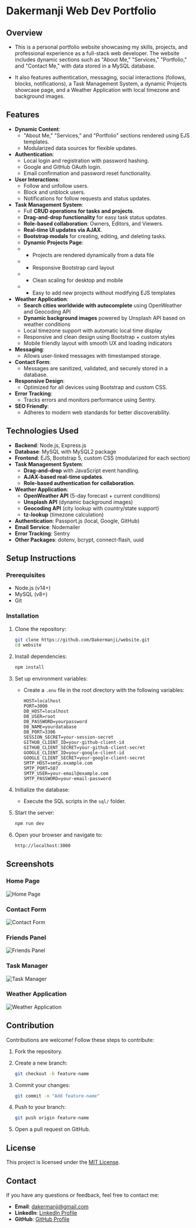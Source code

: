 # Dakermanji Web Dev Portfolio

## Overview

- This is a personal portfolio website showcasing my skills, projects, and professional experience as a full-stack web developer. The website includes dynamic sections such as "About Me," "Services," "Portfolio," and "Contact Me," with data stored in a MySQL database.

- It also features authentication, messaging, social interactions (follows, blocks, notifications), a Task Management System, a dynamic Projects showcase page, and a Weather Application with local timezone and background images.

## Features

- **Dynamic Content**:
  - "About Me," "Services," and "Portfolio" sections rendered using EJS templates.
  - Modularized data sources for flexible updates.
- **Authentication**:
  - Local login and registration with password hashing.
  - Google and GitHub OAuth login.
  - Email confirmation and password reset functionality.
- **User Interactions**:
  - Follow and unfollow users.
  - Block and unblock users.
  - Notifications for follow requests and status updates.
- **Task Management System**:
  - Full **CRUD operations for tasks and projects**.
  - **Drag-and-drop functionality** for easy task status updates.
  - **Role-based collaboration**: Owners, Editors, and Viewers.
  - **Real-time UI updates via AJAX**.
  - **Bootstrap modals** for creating, editing, and deleting tasks.
  - **Dynamic Projects Page**:
  - - Projects are rendered dynamically from a data file
  - - Responsive Bootstrap card layout
  - - Clean scaling for desktop and mobile
  - - Easy to add new projects without modifying EJS templates
- **Weather Application**:
  - **Search cities worldwide with autocomplete** using OpenWeather and Geocoding API
  - **Dynamic background images** powered by Unsplash API based on weather conditions
  - Local timezone support with automatic local time display
  - Responsive and clean design using Bootstrap + custom styles
  - Mobile friendly layout with smooth UX and loading indicators
- **Messaging**:
  - Allows user-linked messages with timestamped storage.
- **Contact Form**:
  - Messages are sanitized, validated, and securely stored in a database.
- **Responsive Design**:
  - Optimized for all devices using Bootstrap and custom CSS.
- **Error Tracking**:
  - Tracks errors and monitors performance using Sentry.
- **SEO Friendly**:
  - Adheres to modern web standards for better discoverability.

## Technologies Used

- **Backend**: Node.js, Express.js
- **Database**: MySQL with MySQL2 package
- **Frontend**: EJS, Bootstrap 5, custom CSS (modularized for each section)
- **Task Management System**:
  - **Drag-and-drop** with JavaScript event handling.
  - **AJAX-based real-time updates**.
  - **Role-based authentication for collaboration**.
- **Weather Application**:
  - **OpenWeather API** (5-day forecast + current conditions)
  - **Unsplash API** (dynamic background images)
  - **Geocoding API** (city lookup with country/state support)
  - **tz-lookup** (timezone calculation)
- **Authentication**: Passport.js (local, Google, GitHub)
- **Email Service**: Nodemailer
- **Error Tracking**: Sentry
- **Other Packages**: dotenv, bcrypt, connect-flash, uuid

## Setup Instructions

### Prerequisites

- Node.js (v14+)
- MySQL (v8+)
- Git

### Installation

1. Clone the repository:

   ```bash
   git clone https://github.com/Dakermanji/website.git
   cd website
   ```

2. Install dependencies:

   ```bash
   npm install
   ```

3. Set up environment variables:
   - Create a `.env` file in the root directory with the following variables:

     ```env
     HOST=localhost
     PORT=3000
     DB_HOST=localhost
     DB_USER=root
     DB_PASSWORD=yourpassword
     DB_NAME=yourdatabase
     DB_PORT=3306
     SESSION_SECRET=your-session-secret
     GITHUB_CLIENT_ID=your-github-client-id
     GITHUB_CLIENT_SECRET=your-github-client-secret
     GOOGLE_CLIENT_ID=your-google-client-id
     GOOGLE_CLIENT_SECRET=your-google-client-secret
     SMTP_HOST=smtp.example.com
     SMTP_PORT=587
     SMTP_USER=your-email@example.com
     SMTP_PASSWORD=your-email-password
     ```

4. Initialize the database:
   - Execute the SQL scripts in the `sql/` folder.

5. Start the server:

   ```bash
   npm run dev
   ```

6. Open your browser and navigate to:

   ```bash
   http://localhost:3000
   ```

## Screenshots

### Home Page

![Home Page](./screenshots/home.png)

### Contact Form

![Contact Form](./screenshots/contact.png)

### Friends Panel

![Friends Panel](./screenshots/friends.png)

### Task Manager

![Task Manager](./screenshots/taskmanager.png)

### Weather Application

![Weather Application](./screenshots/weather.png)

## Contribution

Contributions are welcome! Follow these steps to contribute:

1. Fork the repository.
2. Create a new branch:

   ```bash
   git checkout -b feature-name
   ```

3. Commit your changes:

   ```bash
   git commit -m "Add feature-name"
   ```

4. Push to your branch:

   ```bash
   git push origin feature-name
   ```

5. Open a pull request on GitHub.

## License

This project is licensed under the [MIT License](LICENSE).

## Contact

If you have any questions or feedback, feel free to contact me:

- **Email**: [dakermanji@gmail.com](mailto:dakermanji@gmail.com)
- **LinkedIn**: [LinkedIn Profile](https://linkedin.com/in/dakermanji)
- **GitHub**: [GitHub Profile](https://github.com/Dakermanji)
